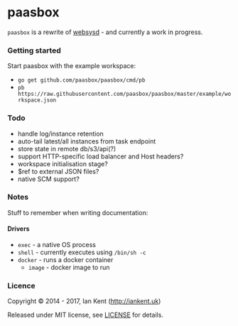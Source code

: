 paasbox
========

`paasbox` is a rewrite of [websysd](https://github.com/websysd/websysd) - and currently a work in progress.

### Getting started

Start paasbox with the example workspace:

- `go get github.com/paasbox/paasbox/cmd/pb`
- `pb https://raw.githubusercontent.com/paasbox/paasbox/master/example/workspace.json`

### Todo

- handle log/instance retention
- auto-tail latest/all instances from task endpoint
- store state in remote db/s3/api(?)
- support HTTP-specific load balancer and Host headers?
- workspace initialisation stage?
- $ref to external JSON files?
- native SCM support?

### Notes

Stuff to remember when writing documentation:

#### Drivers

- `exec` - a native OS process
- `shell` - currently executes using `/bin/sh -c`
- `docker` - runs a docker container
  - `image` - docker image to run

### Licence

Copyright ©‎ 2014 - 2017, Ian Kent (http://iankent.uk)

Released under MIT license, see [LICENSE](LICENSE.md) for details.
